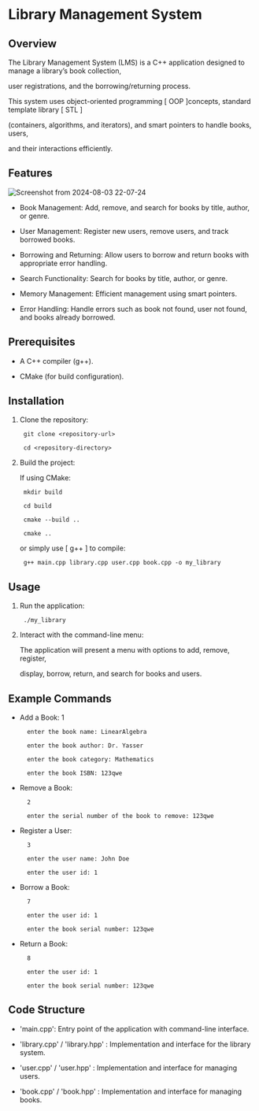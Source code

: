 # Library Management System

## Overview

The Library Management System (LMS) is a C++ application designed to manage a library’s book collection,

user registrations, and the borrowing/returning process.

This system uses object-oriented programming [ OOP ]concepts, standard template library [ STL ]

(containers, algorithms, and iterators), and smart pointers to handle books, users, 

and their interactions efficiently.


## Features

![Screenshot from 2024-08-03 22-07-24](https://github.com/user-attachments/assets/e340ca4c-11f2-4513-94c4-253f183e4d78)

- Book Management: Add, remove, and search for books by title, author, or genre.

- User Management: Register new users, remove users, and track borrowed books.

- Borrowing and Returning: Allow users to borrow and return books with appropriate error handling.

- Search Functionality: Search for books by title, author, or genre.

- Memory Management: Efficient management using smart pointers.  

- Error Handling: Handle errors such as book not found, user not found, and books already borrowed.


## Prerequisites

- A C++ compiler (g++).

- CMake (for build configuration).


## Installation

1. Clone the repository:

		git clone <repository-url>

		cd <repository-directory>

2. Build the project:
	
	If using CMake:
	
		mkdir build
		
		cd build
		
		cmake --build ..
		
		cmake ..
	
	or simply use [ g++ ] to compile: 
	
		g++ main.cpp library.cpp user.cpp book.cpp -o my_library 

		
## Usage

1. Run the application:
		
		./my_library
		
2. Interact with the command-line menu:
		
	The application will present a menu with options to add, remove, register, 
		
	display, borrow, return, and search for books and users.



## Example Commands

- Add a Book:
		1
		
		enter the book name: LinearAlgebra
		
		enter the book author: Dr. Yasser
		
		enter the book category: Mathematics
		
		enter the book ISBN: 123qwe
		
- Remove a Book:

		2
		
		enter the serial number of the book to remove: 123qwe
		
- Register a User:

		3

		enter the user name: John Doe

		enter the user id: 1
		
- Borrow a Book:

		7
		
		enter the user id: 1
		
		enter the book serial number: 123qwe
		
- Return a Book:

		8

		enter the user id: 1

		enter the book serial number: 123qwe



## Code Structure

- 'main.cpp': Entry point of the application with command-line interface.

- 'library.cpp' / 'library.hpp' : Implementation and interface for the library system.

- 'user.cpp' / 'user.hpp' : Implementation and interface for managing users.

- 'book.cpp' / 'book.hpp' : Implementation and interface for managing books.	





		

